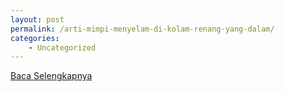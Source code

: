 ```yaml
---
layout: post
permalink: /arti-mimpi-menyelam-di-kolam-renang-yang-dalam/
categories:
    - Uncategorized
---
```


[Baca Selengkapnya](/08)